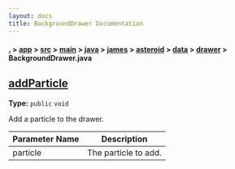 ```yaml
---
layout: docs
title: BackgroundDrawer Documentation
---
```

#### [.](./../../../../../../../../index) > [app](./../../../../../../../index) > [src](./../../../../../../index) > [main](./../../../../../index) > [java](./../../../../index) > [james](./../../../index) > [asteroid](./../../index) > [data](./../index) > [drawer](./index) > **BackgroundDrawer.java**

## [addParticle](https://github.com/fennifith/Asteroid/blob/master/app/src/main/java/james/asteroid/data/drawer/BackgroundDrawer.java#L29)

**Type:** `public` `void`

Add a particle to the drawer. 





|Parameter Name|Description|
|-----|-----|
|particle|The particle to add.  |








